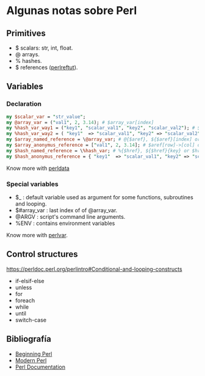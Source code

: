 # Algunas notas sobre Perl


## Primitives

- $ scalars: str, int, float.
- @ arrays.
- % hashes.
- $ references ([perlreftut](https://perldoc.perl.org/perlreftut)).

## Variables

### Declaration

```perl
my $scalar_var = "str_value";
my @array_var = ("val1", 2, 3.14); # $array_var[index]
my %hash_var_way1 = ("key1", "scalar_val1", "key2", "scalar_val2"); # $hash_var{key}
my %hash_var_way2 = ( "key1"  => "scalar_val1", "key2" => "scalar_val2");
my $array_named_reference = \@array_var; # @{$aref}, ${$aref}[index] or $aref->[index],
my $array_anonymus_reference = ["val1", 2, 3.14]; # $aref[row]->[col] or $aref[row][col]
my $hash_named_reference = \%hash_var; # %{$href}, ${$href}{key} or $href->{key}
my $hash_anonymus_reference = { "key1"  => "scalar_val1", "key2" => "scalar_val2"};
```

Know more with [perldata](https://perldoc.perl.org/perldata)

### Special variables

- $_ : default variable used as argument for some functions, subroutines and looping. 
- $#array_var : last index of of @array_var.
- @ARGV : script's command line arguments.
- %ENV : contains environment variables

Know more with [perlvar](https://perldoc.perl.org/perlvar).

## Control structures

https://perldoc.perl.org/perlintro#Conditional-and-looping-constructs

- if-elsif-else
- unless
- for
- foreach
- while
- until
- switch-case


## Bibliografía


- [Beginning Perl](https://learn.perl.org/books/beginning-perl/)
- [Modern Perl](https://www.onyxneon.com/books/modern_perl/index.html)
- [Perl Documentation](https://perldoc.perl.org/)
